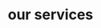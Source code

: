---
title: "our services"
paragraph: "It is a long established fact that a reader will be distracted by the readable content of a page when looking at its layout."
services: [
    "healthcare", "development", "security", "construction", logistics", "bonorum", "lorem", "hampen"
]
---